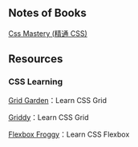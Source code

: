 ## Notes of Books

[Css Mastery (精通 CSS)](./css-mastery.md)

## Resources

### CSS Learning

[Grid Garden](https://cssgridgarden.com/)：Learn CSS Grid

[Griddy](https://griddy.io/)：Learn CSS Grid

[Flexbox Froggy](https://flexboxfroggy.com)：Learn CSS Flexbox
